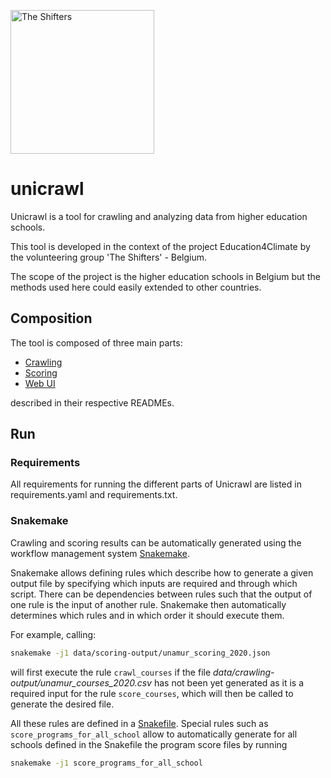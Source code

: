 <a href="https://theshiftproject.org/equipe/#benevoles"><img src="https://theshiftproject.org/wp-content/uploads/2017/10/SHIFTERS-TSP-L500PX-BLANC.png" alt="The Shifters" width="230px"></a>
# unicrawl

Unicrawl is a tool for crawling and analyzing data from higher education schools.

This tool is developed in the context of the project Education4Climate by the volunteering
group 'The Shifters' - Belgium.

The scope of the project is the higher education schools in Belgium but the methods used here could easily 
extended to other countries.

## Composition

The tool is composed of three main parts:
- [Crawling](src/crawl/README.md)
- [Scoring](src/score/README.md)
- [Web UI](docs/web-ui/README.md)

described in their respective READMEs.
  
## Run

### Requirements

All requirements for running the different parts of Unicrawl are listed in requirements.yaml
and requirements.txt.

### Snakemake

Crawling and scoring results can be automatically generated using 
the workflow management system [Snakemake](https://snakemake.readthedocs.io/en/stable/index.html).

Snakemake allows defining rules which describe how to generate a given output file by specifying
which inputs are required and through which script. There can be dependencies between rules such that
the output of one rule is the input of another rule. Snakemake then automatically determines which rules
and in which order it should execute them.

For example, calling:

```bash
snakemake -j1 data/scoring-output/unamur_scoring_2020.json
```

will first execute the rule ```crawl_courses``` if the file *data/crawling-output/unamur_courses_2020.csv* has not been 
yet generated as it is a required input for the rule ```score_courses```, which will then be called to generate
the desired file.

All these rules are defined in a [Snakefile](Snakefile). Special rules such
as ```score_programs_for_all_school``` allow to automatically generate for all schools defined in the Snakefile
the program score files by running

```bash
snakemake -j1 score_programs_for_all_school
```
